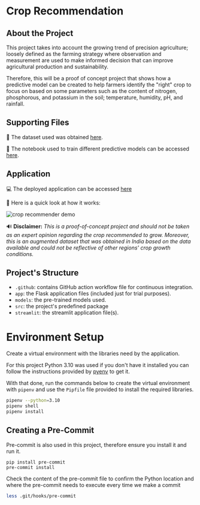 # Crop Recommendation

## About the Project

This project takes into account the growing trend of precision agriculture; loosely defined as the farming strategy where observation and measurement are used to make informed decision that can improve agricultural production and sustainability.

Therefore, this will be a proof of concept project that shows how a predictive model can be created to help farmers identify the "right" crop to focus on based on some parameters such as the content of nitrogen, phosphorous, and potassium in the soil; temperature, humidity, pH, and rainfall.

## Supporting Files

💾 The dataset used was obtained [here](https://www.kaggle.com/datasets/atharvaingle/crop-recommendation-dataset/data).

📒 The notebook used to train different predictive models can be accessed [here](https://www.kaggle.com/code/demiga/crop-recommendation/edit).

## Application

💻 The deployed application can be accessed [here](https://crop-to-recommend.streamlit.app/)

👀 Here is a quick look at how it works:

![crop recommender demo](https://github.com/user-attachments/assets/bb96692f-14e5-4fb1-91bb-2ee3d2a4b72a)

🔊 **Disclaimer:** *This is a proof-of-concept project and should not be taken as an expert opinion regarding the crop recommended to grow. Moreover, this is an augmented dataset that was obtained in India based on the data available and could not be reflective of other regions' crop growth conditions.*

## Project's Structure

- `.github`: contains GitHub action workflow file for continuous integration.
- `app`: the Flask application files (included just for trial purposes).
- `models`: the pre-trained models used.
- `src`: the project's predefined package
- `streamlit`: the streamlit application file(s).

# Environment Setup

Create a virtual environment with the libraries need by the application. 

For this project Python 3.10 was used if you don't have it installed you can follow the instructions provided by [pyenv](https://github.com/pyenv/pyenv) to get it.

With that done, run the commands below to create the virtual environment with `pipenv` and use the `Pipfile` file provided to install the required libraries.

```bash
pipenv --python=3.10
pipenv shell
pipenv install
```

## Creating a Pre-Commit

Pre-commit is also used in this project, therefore ensure you install it and run it.

```
pip install pre-commit
pre-commit install
```

Check the content of the pre-commit file to confirm the Python location and where the pre-commit needs to execute every time we make a commit

```bash
less .git/hooks/pre-commit
```
